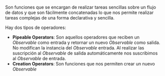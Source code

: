 Son funciones que se encargan de realizar tareas sencillas sobre un flujo de datos y que son fácilmente concatenadas lo que nos permite realizar tareas complejas de una forma declarativa y sencilla.

Hay dos tipos de operadores:

- **Pipeable Operators**: Son aquellos operadores que reciben un *Observable* como entrada y retornar un nuevo *Observable* como salida. No modifican la instancia del *Observable* entrada. Al realizar las suscripción al *Observable* de salida automáticamente nos suscribimos al *Observable* de entrada.
- **Creation Operators**: Son funciones que nos permiten crear un nuevo *Observable*